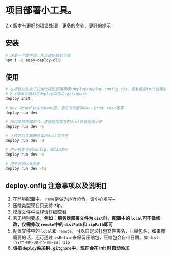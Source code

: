 # 项目部署小工具。

2.x 版本有更好的错误处理，更多的命令，更好的提示

## 安装

```bash
# 这是一个脚手架，所以请安装到全局
npm i -g easy-deploy-cli
```

## 使用

```bash
# 在项目文件夹下初始化得到部署模版/deploy/deploy.config.cjs，重复使用init会重置原来的模版。
# 2.x版本会自动将deploy添加之.gitignore
deploy init

# dev 为config中的name值，常见命令值有dev、prod、test等等
deploy run dev

# 跳过项目构建命令，直接使用存在的dist目录压缩上传
deploy run dev -s

# 上传完后立即删除本地dist文件夹
deploy run dev -d

# 用于检查当前config，如zip路径
deploy run dev -c

# 用于测试ssh连接
deploy run dev -ts
```

## deploy.onfig 注意事项以及说明[]

1. 在环境配置中， `name`是做为运行命令，请小心填写~
2. 压缩类型现在只支持 zip。
3. 模版文件中注释请仔细查看
4. 若无特别要求，**例如：服务器部署文件为 `dist`时，配置中的 `local`可不做修改，仅需修改 `remote`中的 `distPath`和 `zipPath`即可**
5. 配置文件中的 `local`和 `remote`，可以自定义打包文件夹名，压缩包名，如果你需要的话，还可通过 `isRetain`来保留压缩包，压缩包会自带日期，如 `dist-[YYYY-MM-DD-hh-mm-ss].zip`
6. **~~请把 `deploy`添加到 `.gitgnore`中~~，现在会在 init 时自动添加**

